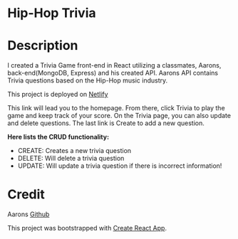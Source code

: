 # Hip-Hop Trivia

# Description
I created a Trivia Game front-end in React utilizing a classmates, Aarons, back-end(MongoDB, Express) and his created API. Aarons API contains Trivia questions based on the Hip-Hop music industry. 

This project is deployed on [Netlify](mern-front-end.netlify.app)

This link will lead you to the homepage. From there, click Trivia to play the game and keep track of your score. On the Trivia page, you can also update and delete questions. The last link is Create to add a new question. 

__Here lists the CRUD functionality:__
* CREATE: Creates a new trivia question
* DELETE: Will delete a trivia question
* UPDATE: Will update a trivia question if there is incorrect information!
# Credit 

Aarons [Github](https://github.com/trble91)


This project was bootstrapped with [Create React App](https://github.com/facebook/create-react-app).

